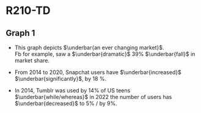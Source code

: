# R210-TD

## Graph 1

- This graph depicts $\underbar{an ever changing market}$.  
  Fb for example, saw a $\underbar{dramatic}$ 39% $\underbar{fall}$ in market share.

- From 2014 to 2020, Snapchat users have $\underbar{increased}$
  $\underbar{significantly}$, by 18 %.

- In 2014, Tumblr was used by 14% of US teens $\underbar{while/whereas}$ in 2022 the number of users has $\underbar{decreased}$ to 5% / by 9%.


